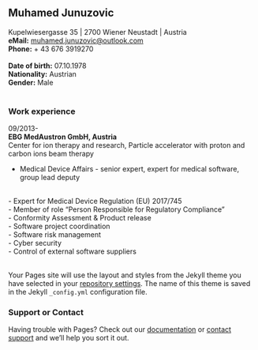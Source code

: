 ## Muhamed Junuzovic
Kupelwiesergasse 35 | 2700 Wiener Neustadt  | Austria
<br>
**eMail:** [muhamed.junuzovic@outlook.com](muhamed.junuzovic@outlook.com)
<br>
**Phone:** + 43 676 3919270
<br><br>
**Date of birth:** 07.10.1978 
<br>
**Nationality:** Austrian
<br>
**Gender:** Male
<br><br>

### Work experience
09/2013-
<br>
**EBG MedAustron GmbH, Austria** 
<br>
Center for ion therapy and research, Particle accelerator with proton and carbon ions beam therapy
<br>
- Medical Device Affairs - senior expert, expert for medical software, group lead deputy
<br>
- Expert for Medical Device Regulation (EU) 2017/745
<br>
- Member of role “Person Responsible for Regulatory Compliance”
<br>
- Conformity Assessment & Product release
<br>
- Software project coordination
<br>
- Software risk management
<br>
- Cyber security 
<br>
- Control of external software suppliers
<br><br>

Your Pages site will use the layout and styles from the Jekyll theme you have selected in your [repository settings](https://github.com/junuzovicm/cv/settings/pages). The name of this theme is saved in the Jekyll `_config.yml` configuration file.

### Support or Contact

Having trouble with Pages? Check out our [documentation](https://docs.github.com/categories/github-pages-basics/) or [contact support](https://support.github.com/contact) and we’ll help you sort it out.
